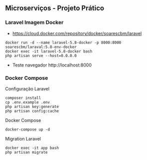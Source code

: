 

## Microserviços - Projeto Prático

### Laravel Imagem Docker

- https://cloud.docker.com/repository/docker/soarescbm/laravel


```
docker run -d --name laravel-5.8-docker -p 8000:8000 soarescbm/laraval:5.8-env-docker
docker exec -it laravel-5.8-docker bash
php artisan serve --host=0.0.0.0
```

 - Teste navegador http://localhost:8000



### Docker Compose 

Configuração Laravel
```
composer install
cp .env.example .env
php artisan key:generate
php artisan config:cache
```
Docker Compose

```
docker-compose up -d 
```

Migration Laravel

```
docker exec -it app bash
php artisan migrate
``` 




